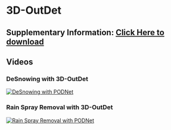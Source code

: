 

# 3D-OutDet
## Supplementary Information: [Click Here to download](https://github.com/sporsho/sporsho.github.io/blob/main/Suppli_3D_OutDet.pdf)
## Videos
### DeSnowing with 3D-OutDet
[![DeSnowing with PODNet](https://img.youtube.com/vi/sf5W_BmRq9s/0.jpg)](https://www.youtube.com/watch?v=sf5W_BmRq9s)

### Rain Spray Removal with 3D-OutDet
[![Rain Spray Removal with PODNet](https://img.youtube.com/vi/oAwEMDybk5Y/0.jpg)](https://www.youtube.com/watch?v=oAwEMDybk5Y)
